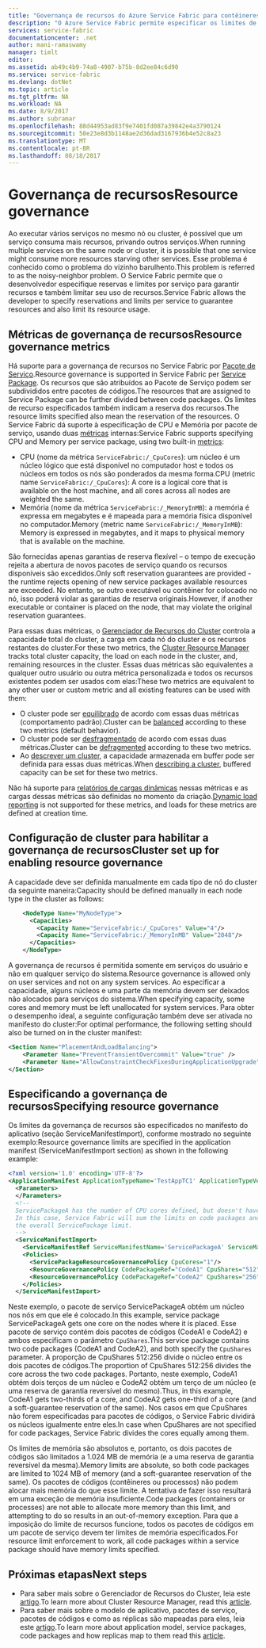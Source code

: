 ```yaml
---
title: "Governança de recursos do Azure Service Fabric para contêineres e serviços | Microsoft Docs"
description: "O Azure Service Fabric permite especificar os limites de recurso para os serviços executados dentro ou fora de contêineres."
services: service-fabric
documentationcenter: .net
author: mani-ramaswamy
manager: timlt
editor: 
ms.assetid: ab49c4b9-74a8-4907-b75b-8d2ee84c6d90
ms.service: service-fabric
ms.devlang: dotNet
ms.topic: article
ms.tgt_pltfrm: NA
ms.workload: NA
ms.date: 8/9/2017
ms.author: subramar
ms.openlocfilehash: 88d44953ad83f9e7401fd087a39842e4a3790124
ms.sourcegitcommit: 50e23e8d3b1148ae2d36dad3167936b4e52c8a23
ms.translationtype: MT
ms.contentlocale: pt-BR
ms.lasthandoff: 08/18/2017
---
```

# <a name="resource-governance"></a><span data-ttu-id="ee256-103">Governança de recursos</span><span class="sxs-lookup"><span data-stu-id="ee256-103">Resource governance</span></span> 

<span data-ttu-id="ee256-104">Ao executar vários serviços no mesmo nó ou cluster, é possível que um serviço consuma mais recursos, privando outros serviços.</span><span class="sxs-lookup"><span data-stu-id="ee256-104">When running multiple services on the same node or cluster, it is possible that one service might consume more resources starving other services.</span></span> <span data-ttu-id="ee256-105">Esse problema é conhecido como o problema do vizinho barulhento.</span><span class="sxs-lookup"><span data-stu-id="ee256-105">This problem is referred to as the noisy-neighbor problem.</span></span> <span data-ttu-id="ee256-106">O Service Fabric permite que o desenvolvedor especifique reservas e limites por serviço para garantir recursos e também limitar seu uso de recursos.</span><span class="sxs-lookup"><span data-stu-id="ee256-106">Service Fabric allows the developer to specify reservations and limits per service to guarantee resources and also limit its resource usage.</span></span> 

## <a name="resource-governance-metrics"></a><span data-ttu-id="ee256-107">Métricas de governança de recursos</span><span class="sxs-lookup"><span data-stu-id="ee256-107">Resource governance metrics</span></span> 

<span data-ttu-id="ee256-108">Há suporte para a governança de recursos no Service Fabric por [Pacote de Serviço](service-fabric-application-model.md).</span><span class="sxs-lookup"><span data-stu-id="ee256-108">Resource governance is supported in Service Fabric per [Service Package](service-fabric-application-model.md).</span></span> <span data-ttu-id="ee256-109">Os recursos que são atribuídos ao Pacote de Serviço podem ser subdivididos entre pacotes de códigos.</span><span class="sxs-lookup"><span data-stu-id="ee256-109">The resources that are assigned to Service Package can be further divided between code packages.</span></span> <span data-ttu-id="ee256-110">Os limites de recurso especificados também indicam a reserva dos recursos.</span><span class="sxs-lookup"><span data-stu-id="ee256-110">The resource limits specified also mean the reservation of the resources.</span></span> <span data-ttu-id="ee256-111">O Service Fabric dá suporte à especificação de CPU e Memória por pacote de serviço, usando duas [métricas](service-fabric-cluster-resource-manager-metrics.md) internas:</span><span class="sxs-lookup"><span data-stu-id="ee256-111">Service Fabric supports specifying CPU and Memory per service package, using two built-in [metrics](service-fabric-cluster-resource-manager-metrics.md):</span></span>

* <span data-ttu-id="ee256-112">CPU (nome da métrica `ServiceFabric:/_CpuCores`): um núcleo é um núcleo lógico que está disponível no computador host e todos os núcleos em todos os nós são ponderados da mesma forma.</span><span class="sxs-lookup"><span data-stu-id="ee256-112">CPU (metric name `ServiceFabric:/_CpuCores`): A core is a logical core that is available on the host machine, and all cores across all nodes are weighted the same.</span></span>
* <span data-ttu-id="ee256-113">Memória (nome da métrica `ServiceFabric:/_MemoryInMB`): a memória é expressa em megabytes e é mapeada para a memória física disponível no computador.</span><span class="sxs-lookup"><span data-stu-id="ee256-113">Memory (metric name `ServiceFabric:/_MemoryInMB`): Memory is expressed in megabytes, and it maps to physical memory that is available on the machine.</span></span>

<span data-ttu-id="ee256-114">São fornecidas apenas garantias de reserva flexível – o tempo de execução rejeita a abertura de novos pacotes de serviço quando os recursos disponíveis são excedidos.</span><span class="sxs-lookup"><span data-stu-id="ee256-114">Only soft reservation guarantees are provided - the runtime rejects opening of new service packages available resources are exceeded.</span></span> <span data-ttu-id="ee256-115">No entanto, se outro executável ou contêiner for colocado no nó, isso poderá violar as garantias de reserva originais.</span><span class="sxs-lookup"><span data-stu-id="ee256-115">However, if another executable or container is placed on the node, that may violate the original reservation guarantees.</span></span>

<span data-ttu-id="ee256-116">Para essas duas métricas, o [Gerenciador de Recursos do Cluster](service-fabric-cluster-resource-manager-cluster-description.md) controla a capacidade total do cluster, a carga em cada nó do cluster e os recursos restantes do cluster.</span><span class="sxs-lookup"><span data-stu-id="ee256-116">For these two metrics, the [Cluster Resource Manager](service-fabric-cluster-resource-manager-cluster-description.md) tracks total cluster capacity, the load on each node in the cluster, and, remaining resources in the cluster.</span></span> <span data-ttu-id="ee256-117">Essas duas métricas são equivalentes a qualquer outro usuário ou outra métrica personalizada e todos os recursos existentes podem ser usados com elas:</span><span class="sxs-lookup"><span data-stu-id="ee256-117">These two metrics are equivalent to any other user or custom metric and all existing features can be used with them:</span></span>
* <span data-ttu-id="ee256-118">O cluster pode ser [equilibrado](service-fabric-cluster-resource-manager-balancing.md) de acordo com essas duas métricas (comportamento padrão).</span><span class="sxs-lookup"><span data-stu-id="ee256-118">Cluster can be [balanced](service-fabric-cluster-resource-manager-balancing.md) according to these two metrics (default behavior).</span></span>
* <span data-ttu-id="ee256-119">O cluster pode ser [desfragmentado](service-fabric-cluster-resource-manager-defragmentation-metrics.md) de acordo com essas duas métricas.</span><span class="sxs-lookup"><span data-stu-id="ee256-119">Cluster can be [defragmented](service-fabric-cluster-resource-manager-defragmentation-metrics.md) according to these two metrics.</span></span>
* <span data-ttu-id="ee256-120">Ao [descrever um cluster](service-fabric-cluster-resource-manager-cluster-description.md), a capacidade armazenada em buffer pode ser definida para essas duas métricas.</span><span class="sxs-lookup"><span data-stu-id="ee256-120">When [describing a cluster](service-fabric-cluster-resource-manager-cluster-description.md), buffered capacity can be set for these two metrics.</span></span>

<span data-ttu-id="ee256-121">Não há suporte para [relatórios de cargas dinâmicas](service-fabric-cluster-resource-manager-metrics.md) nessas métricas e as cargas dessas métricas são definidas no momento da criação.</span><span class="sxs-lookup"><span data-stu-id="ee256-121">[Dynamic load reporting](service-fabric-cluster-resource-manager-metrics.md) is not supported for these metrics, and loads for these metrics are defined at creation time.</span></span>

## <a name="cluster-set-up-for-enabling-resource-governance"></a><span data-ttu-id="ee256-122">Configuração de cluster para habilitar a governança de recursos</span><span class="sxs-lookup"><span data-stu-id="ee256-122">Cluster set up for enabling resource governance</span></span>

<span data-ttu-id="ee256-123">A capacidade deve ser definida manualmente em cada tipo de nó do cluster da seguinte maneira:</span><span class="sxs-lookup"><span data-stu-id="ee256-123">Capacity should be defined manually in each node type in the cluster as follows:</span></span>

```xml
    <NodeType Name="MyNodeType">
      <Capacities>
        <Capacity Name="ServiceFabric:/_CpuCores" Value="4"/>
        <Capacity Name="ServiceFabric:/_MemoryInMB" Value="2048"/>
      </Capacities>
    </NodeType>
```
 
<span data-ttu-id="ee256-124">A governança de recursos é permitida somente em serviços do usuário e não em qualquer serviço do sistema.</span><span class="sxs-lookup"><span data-stu-id="ee256-124">Resource governance is allowed only on user services and not on any system services.</span></span> <span data-ttu-id="ee256-125">Ao especificar a capacidade, alguns núcleos e uma parte da memória devem ser deixados não alocados para serviços do sistema.</span><span class="sxs-lookup"><span data-stu-id="ee256-125">When specifying capacity, some cores and memory must be left unallocated for system services.</span></span> <span data-ttu-id="ee256-126">Para obter o desempenho ideal, a seguinte configuração também deve ser ativada no manifesto do cluster:</span><span class="sxs-lookup"><span data-stu-id="ee256-126">For optimal performance, the following setting should also be turned on in the cluster manifest:</span></span> 

```xml
<Section Name="PlacementAndLoadBalancing">
    <Parameter Name="PreventTransientOvercommit" Value="true" /> 
    <Parameter Name="AllowConstraintCheckFixesDuringApplicationUpgrade" Value="true" />
</Section>
```


## <a name="specifying-resource-governance"></a><span data-ttu-id="ee256-127">Especificando a governança de recursos</span><span class="sxs-lookup"><span data-stu-id="ee256-127">Specifying resource governance</span></span> 

<span data-ttu-id="ee256-128">Os limites da governança de recursos são especificados no manifesto do aplicativo (seção ServiceManifestImport), conforme mostrado no seguinte exemplo:</span><span class="sxs-lookup"><span data-stu-id="ee256-128">Resource governance limits are specified in the application manifest (ServiceManifestImport section) as shown in the following example:</span></span>

```xml
<?xml version='1.0' encoding='UTF-8'?>
<ApplicationManifest ApplicationTypeName='TestAppTC1' ApplicationTypeVersion='vTC1' xsi:schemaLocation='http://schemas.microsoft.com/2011/01/fabric ServiceFabricServiceModel.xsd' xmlns='http://schemas.microsoft.com/2011/01/fabric' xmlns:xsi='http://www.w3.org/2001/XMLSchema-instance'>
  <Parameters>
  </Parameters>
  <!--
  ServicePackageA has the number of CPU cores defined, but doesn't have the MemoryInMB defined.
  In this case, Service Fabric will sum the limits on code packages and uses the sum as 
  the overall ServicePackage limit.
  -->
  <ServiceManifestImport>
    <ServiceManifestRef ServiceManifestName='ServicePackageA' ServiceManifestVersion='v1'/>
    <Policies>
      <ServicePackageResourceGovernancePolicy CpuCores="1"/>
      <ResourceGovernancePolicy CodePackageRef="CodeA1" CpuShares="512" MemoryInMB="1000" />
      <ResourceGovernancePolicy CodePackageRef="CodeA2" CpuShares="256" MemoryInMB="1000" />
    </Policies>
  </ServiceManifestImport>
```
  
<span data-ttu-id="ee256-129">Neste exemplo, o pacote de serviço ServicePackageA obtém um núcleo nos nós em que ele é colocado.</span><span class="sxs-lookup"><span data-stu-id="ee256-129">In this example, service package ServicePackageA gets one core on the nodes where it is placed.</span></span> <span data-ttu-id="ee256-130">Esse pacote de serviço contém dois pacotes de códigos (CodeA1 e CodeA2) e ambos especificam o parâmetro `CpuShares`.</span><span class="sxs-lookup"><span data-stu-id="ee256-130">This service package contains two code packages (CodeA1 and CodeA2), and both specify the `CpuShares` parameter.</span></span> <span data-ttu-id="ee256-131">A proporção de CpuShares 512:256 divide o núcleo entre os dois pacotes de códigos.</span><span class="sxs-lookup"><span data-stu-id="ee256-131">The proportion of CpuShares 512:256  divides the core across the two code packages.</span></span> <span data-ttu-id="ee256-132">Portanto, neste exemplo, CodeA1 obtém dois terços de um núcleo e CodeA2 obtém um terço de um núcleo (e uma reserva de garantia reversível do mesmo).</span><span class="sxs-lookup"><span data-stu-id="ee256-132">Thus, in this example, CodeA1 gets two-thirds of a core, and  CodeA2 gets one-third of a core (and a soft-guarantee reservation of the same).</span></span> <span data-ttu-id="ee256-133">Nos casos em que CpuShares não forem especificadas para pacotes de códigos, o Service Fabric dividirá os núcleos igualmente entre eles.</span><span class="sxs-lookup"><span data-stu-id="ee256-133">In case when CpuShares are not specified for code packages, Service Fabric divides the cores equally among them.</span></span>

<span data-ttu-id="ee256-134">Os limites de memória são absolutos e, portanto, os dois pacotes de códigos são limitados a 1.024 MB de memória (e a uma reserva de garantia reversível da mesma).</span><span class="sxs-lookup"><span data-stu-id="ee256-134">Memory limits are absolute, so both code packages are limited to 1024 MB of memory (and a soft-guarantee reservation of the same).</span></span> <span data-ttu-id="ee256-135">Os pacotes de códigos (contêineres ou processos) não podem alocar mais memória do que esse limite. A tentativa de fazer isso resultará em uma exceção de memória insuficiente.</span><span class="sxs-lookup"><span data-stu-id="ee256-135">Code packages (containers or processes) are not able to allocate more memory than this limit, and attempting to do so results in an out-of-memory exception.</span></span> <span data-ttu-id="ee256-136">Para que a imposição do limite de recursos funcione, todos os pacotes de códigos em um pacote de serviço devem ter limites de memória especificados.</span><span class="sxs-lookup"><span data-stu-id="ee256-136">For resource limit enforcement to work, all code packages within a service package should have memory limits specified.</span></span>


## <a name="next-steps"></a><span data-ttu-id="ee256-137">Próximas etapas</span><span class="sxs-lookup"><span data-stu-id="ee256-137">Next steps</span></span>
* <span data-ttu-id="ee256-138">Para saber mais sobre o Gerenciador de Recursos do Cluster, leia este [artigo](service-fabric-cluster-resource-manager-introduction.md).</span><span class="sxs-lookup"><span data-stu-id="ee256-138">To learn more about Cluster Resource Manager, read this [article](service-fabric-cluster-resource-manager-introduction.md).</span></span>
* <span data-ttu-id="ee256-139">Para saber mais sobre o modelo de aplicativo, pacotes de serviço, pacotes de códigos e como as réplicas são mapeadas para eles, leia este [artigo](service-fabric-application-model.md).</span><span class="sxs-lookup"><span data-stu-id="ee256-139">To learn more about application model, service packages, code packages and how replicas map to them read this [article](service-fabric-application-model.md).</span></span>
